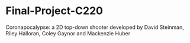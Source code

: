# Final-Project-C220
Coronapocalypse: a 2D top-down shooter developed by David Steinman, Riley Halloran, Coley Gaynor and Mackenzie Huber
